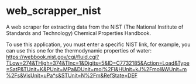 # web_scrapper_nist
A web scraper for extracting data from the NIST (The National Institute of Standards and Technology) Chemical Properties Handbook.

To use this application, you must enter a specific NIST link, for example, you can use this one for the thermodynamic properties of water:
https://webbook.nist.gov/cgi/fluid.cgi?TLow=274&THigh=374&TInc=1&Digits=5&ID=C7732185&Action=Load&Type=SatP&TUnit=K&PUnit=MPa&DUnit=mol%2Fl&HUnit=kJ%2Fmol&WUnit=m%2Fs&VisUnit=uPa*s&STUnit=N%2Fm&RefState=DEF
